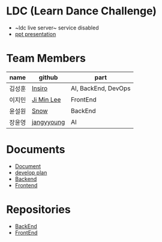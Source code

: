 # LDC (Learn Dance Challenge)

-   ~ldc live server~ service disabled
-   [ppt presentation](https://youtu.be/TTl6tFalaLY)

# Team Members

| name   | github                                      | part                |
| ------ | ------------------------------------------- | ------------------- |
| 김성훈 | [Insiro](http://github.com/Insiro)          | AI, BackEnd, DevOps |
| 이지민 | [Ji Min Lee](https://github.com/masibasi)   | FrontEnd            |
| 윤설원 | [Snow](https://github.com/SnowArtics)       | BackEnd             |
| 장윤영 | [jangyyoung](https://github.com/jangyyoung) | AI                  |

# Documents

-   [Document](https://github.com/Gachon-LDC/.github/wiki)
-   [develop plan](https://github.com/Gachon-LDC/.github/wiki/plan)
-   [Backend](https://github.com/Gachon-LDC/.github/wiki/doc_backend)
-   [Frontend](https://github.com/Gachon-LDC/.github/wiki/doc_frontend)

# Repositories

-   [BackEnd](https://github.com/Gachon-LDC/Back-End)
-   [FrontEnd](https://github.com/Gachon-LDC/front_end)
